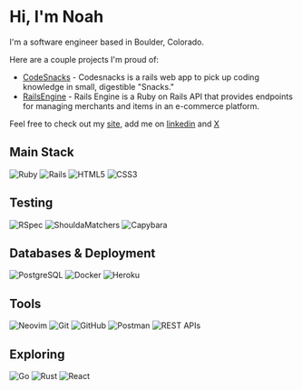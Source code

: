 # Hi, I'm Noah

I'm a software engineer based in Boulder, Colorado.

Here are a couple projects I'm proud of:

- [CodeSnacks](https://github.com/CodingOnTheJohn) - Codesnacks is a rails web app to pick up coding knowledge in small, digestible "Snacks." 
- [RailsEngine](https://github.com/noahdurbin/rails_engine) - Rails Engine is a Ruby on Rails API that provides endpoints for managing merchants and items in an e-commerce platform.

Feel free to check out my [site](https://noahdurbin.github.io), add me on [linkedin](https://www.linkedin.com/in/noahdurbin/) and [X](https://x.com/DurbinNoah)

## Main Stack
![Ruby](https://img.shields.io/badge/Ruby-FF7F50?style=for-the-badge&logo=ruby&logoColor=white)
![Rails](https://img.shields.io/badge/Rails-FF6347?style=for-the-badge&logo=ruby-on-rails&logoColor=white)
![HTML5](https://img.shields.io/badge/HTML5-FF4500?style=for-the-badge&logo=html5&logoColor=white)
![CSS3](https://img.shields.io/badge/CSS3-FF8000?style=for-the-badge&logo=css3&logoColor=white)

## Testing
![RSpec](https://img.shields.io/badge/RSpec-FFA07A?style=for-the-badge&logo=ruby&logoColor=white)
![ShouldaMatchers](https://img.shields.io/badge/ShouldaMatchers-FF9966?style=for-the-badge&logo=ruby&logoColor=white)
![Capybara](https://img.shields.io/badge/Capybara-FF8C00?style=for-the-badge&logo=ruby&logoColor=white)

## Databases & Deployment
![PostgreSQL](https://img.shields.io/badge/PostgreSQL-FFA54F?style=for-the-badge&logo=postgresql&logoColor=white)
![Docker](https://img.shields.io/badge/Docker-FFA500?style=for-the-badge&logo=docker&logoColor=white)
![Heroku](https://img.shields.io/badge/Heroku-FF7518?style=for-the-badge&logo=heroku&logoColor=white)

## Tools
![Neovim](https://img.shields.io/badge/Neovim-FF8833?style=for-the-badge&logo=neovim&logoColor=white)
![Git](https://img.shields.io/badge/Git-FF7F24?style=for-the-badge&logo=git&logoColor=white)
![GitHub](https://img.shields.io/badge/GitHub-FF6103?style=for-the-badge&logo=github&logoColor=white)
![Postman](https://img.shields.io/badge/Postman-FF6C37?style=for-the-badge&logo=postman&logoColor=white)
![REST APIs](https://img.shields.io/badge/REST%20APIs-FF7700?style=for-the-badge&logo=data:image/svg+xml;base64,PHN2ZyB4bWxucz0iaHR0cDovL3d3dy53My5vcmcvMjAwMC9zdmciIHZpZXdCb3g9IjAgMCAyNCAyNCIgZmlsbD0id2hpdGUiPjxwYXRoIGQ9Ik0yMCA4SDR2Mi41aDEuOHYyLjVIMnYyLjVoMy44djIuNUgyMHYtMi41aC0xLjh2LTIuNUgyMFY4em0tMy44IDUuOGgtMi41djIuNGgtMi41di0yLjRINy41di0yLjNoMTEuMnYyLjN6Ii8+PC9zdmc+&logoColor=white)

## Exploring
![Go](https://img.shields.io/badge/Go-FF9933?style=for-the-badge&logo=go&logoColor=white)
![Rust](https://img.shields.io/badge/Rust-FF7043?style=for-the-badge&logo=rust&logoColor=white)
![React](https://img.shields.io/badge/React-FF8C69?style=for-the-badge&logo=react&logoColor=white)

